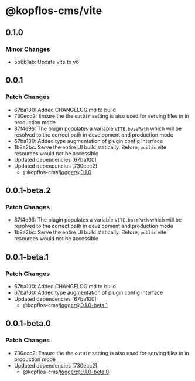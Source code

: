 # @kopflos-cms/vite

## 0.1.0

### Minor Changes

- 5b6b1ab: Update vite to v6

## 0.0.1

### Patch Changes

- 67ba100: Added CHANGELOG.md to build
- 730ecc2: Ensure the the `outDir` setting is also used for serving files in in production mode
- 87f4e96: The plugin populates a variable `VITE.basePath` which will be resolved to the correct path in development and production mode
- 67ba100: Added type augmentation of plugin config interface
- 1b8a2bc: Serve the entire UI build statically. Before, `public` vite resources would not be accessible
- Updated dependencies [67ba100]
- Updated dependencies [730ecc2]
  - @kopflos-cms/logger@0.1.0

## 0.0.1-beta.2

### Patch Changes

- 87f4e96: The plugin populates a variable `VITE.basePath` which will be resolved to the correct path in development and production mode
- 1b8a2bc: Serve the entire UI build statically. Before, `public` vite resources would not be accessible

## 0.0.1-beta.1

### Patch Changes

- 67ba100: Added CHANGELOG.md to build
- 67ba100: Added type augmentation of plugin config interface
- Updated dependencies [67ba100]
  - @kopflos-cms/logger@0.1.0-beta.1

## 0.0.1-beta.0

### Patch Changes

- 730ecc2: Ensure the the `outDir` setting is also used for serving files in in production mode
- Updated dependencies [730ecc2]
  - @kopflos-cms/logger@0.1.0-beta.0
